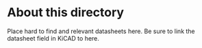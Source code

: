# About this directory

Place hard to find and relevant datasheets here.
Be sure to link the datasheet field in KiCAD to here.
